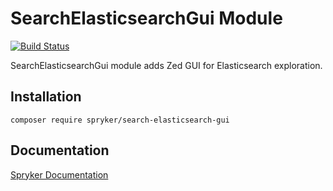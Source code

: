 # SearchElasticsearchGui Module
[![Build Status](https://travis-ci.org/spryker/search-elasticsearch-gui.svg)](https://travis-ci.org/spryker/search-elasticsearch-gui)

SearchElasticsearchGui module adds Zed GUI for Elasticsearch exploration.

## Installation

```
composer require spryker/search-elasticsearch-gui
```

## Documentation

[Spryker Documentation](https://documentation.spryker.com/module_guide/overview.htm)
